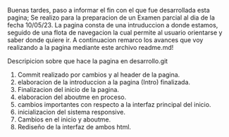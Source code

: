 Buenas tardes, paso a informar el fin con el que fue desarrollada esta pagina;
Se realizo para la preparacion de un Examen parcial al dia de la fecha 10/05/23.
La pagina consta de una intruduccion a donde estamos, seguido de una flota de navegacion
la cual permite al usuario orientarse y saber donde quiere ir.
A continuacion remarco los avances que voy realizando a la pagina mediante este archivo readme.md!

Descripicion sobre que hace la pagina en desarrollo.git

1. Commit realizado por cambios y al header de la pagina.
2. elaboracion de la introduccion a la pagina (Intro) finalizada.
3. Finalizacion del inicio de la pagina.
4. elaboracion del aboutme en proceso.
5. cambios importantes con respecto a la interfaz principal del inicio.
6. inicializacion del sistema responsive.
7. Cambios en el inicio y aboutme.
8. Rediseño de la interfaz de ambos html.
